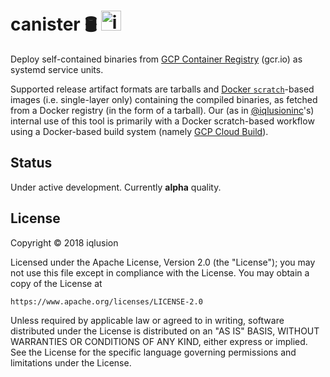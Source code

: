 # canister 🛢️ <a href="https://www.iqlusion.io"><img src="https://storage.googleapis.com/iqlusion-production-web/img/logo/iqlusion-rings-sm.png" alt="iqlusion" width="32" height="32"></a>

Deploy self-contained binaries from [GCP Container Registry] (gcr.io) as systemd service units.

Supported release artifact formats are tarballs and [Docker `scratch`]-based images (i.e. single-layer only) containing the compiled binaries, as fetched from a Docker registry (in the form of a tarball). Our (as in [@iqlusioninc]'s) internal use of this tool is primarily with a Docker scratch-based workflow using a Docker-based build system (namely [GCP Cloud Build]).

[GCP Container Registry]: https://cloud.google.com/container-registry/
[Docker `scratch`]: https://hub.docker.com/_/scratch/
[@iqlusioninc]: https://github.com/iqlusioninc
[GCP Cloud Build]: https://cloud.google.com/cloud-build/

## Status 

Under active development. Currently **alpha** quality. 

## License

Copyright © 2018 iqlusion

Licensed under the Apache License, Version 2.0 (the "License");
you may not use this file except in compliance with the License.
You may obtain a copy of the License at

    https://www.apache.org/licenses/LICENSE-2.0

Unless required by applicable law or agreed to in writing, software
distributed under the License is distributed on an "AS IS" BASIS,
WITHOUT WARRANTIES OR CONDITIONS OF ANY KIND, either express or implied.
See the License for the specific language governing permissions and
limitations under the License.
